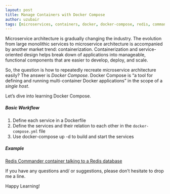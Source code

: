 ```yaml
--- 
layout: post
title: Manage Containers with Docker Compose
author: uzubair
tags: [microservices, containers, docker, docker-compose, redis, commander]
---
```


Microservice architecture is gradually changing the industry. The evolution from large monolithic services to microservice architecture is accompanied by another market trend: containerization. Containerization and service-oriented design helps break down of applications into manageable, functional components that are easier to develop, deploy, and scale.

So, the question is how to repeatedly recreate microservice architecture easily? The answer is *Docker Compose*. Docker Compose is “a tool for defining and running multi-container Docker applications” in the scope of a *single host*.

Let’s dive into learning Docker Compose.

##### Basic Workflow
1. Define each service in a Dockerfile
2. Define the services and their relation to each other in the `docker-compose.yml` file
3. Use docker-compose up -d to build and start the services

##### Example
[Redis Commander container talking to a Redis database](https://github.com/uzubair/docker-redis-commander)

If you have any questions and/ or suggestions, please don’t hesitate to drop me a line.

Happy Learning!
